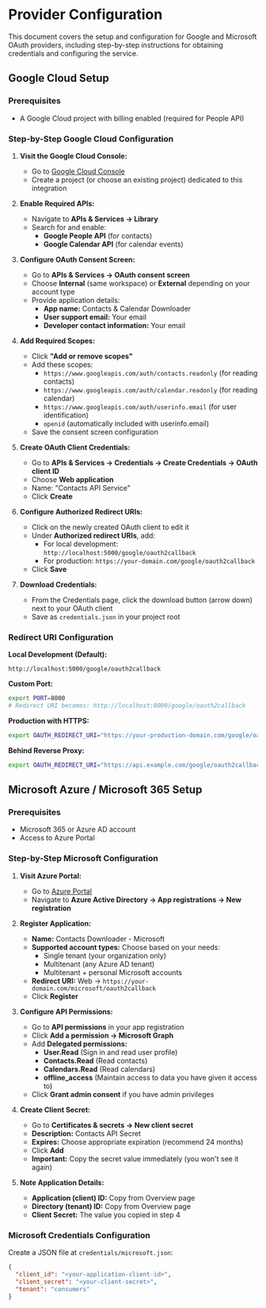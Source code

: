 # Provider Configuration

This document covers the setup and configuration for Google and Microsoft OAuth providers, including step-by-step instructions for obtaining credentials and configuring the service.

## Google Cloud Setup

### Prerequisites

- A Google Cloud project with billing enabled (required for People API)

### Step-by-Step Google Cloud Configuration

1. **Visit the Google Cloud Console:**
   - Go to [Google Cloud Console](https://console.cloud.google.com/)
   - Create a project (or choose an existing project) dedicated to this integration

2. **Enable Required APIs:**
   - Navigate to **APIs & Services → Library**
   - Search for and enable:
     - **Google People API** (for contacts)
     - **Google Calendar API** (for calendar events)

3. **Configure OAuth Consent Screen:**
   - Go to **APIs & Services → OAuth consent screen**
   - Choose **Internal** (same workspace) or **External** depending on your account type
   - Provide application details:
     - **App name:** Contacts & Calendar Downloader
     - **User support email:** Your email
     - **Developer contact information:** Your email

4. **Add Required Scopes:**
   - Click **"Add or remove scopes"**
   - Add these scopes:
     - `https://www.googleapis.com/auth/contacts.readonly` (for reading contacts)
     - `https://www.googleapis.com/auth/calendar.readonly` (for reading calendar)
     - `https://www.googleapis.com/auth/userinfo.email` (for user identification)
     - `openid` (automatically included with userinfo.email)
   - Save the consent screen configuration

5. **Create OAuth Client Credentials:**
   - Go to **APIs & Services → Credentials → Create Credentials → OAuth client ID**
   - Choose **Web application**
   - Name: "Contacts API Service"
   - Click **Create**

6. **Configure Authorized Redirect URIs:**
   - Click on the newly created OAuth client to edit it
   - Under **Authorized redirect URIs**, add:
     - For local development: `http://localhost:5000/google/oauth2callback`
     - For production: `https://your-domain.com/google/oauth2callback`
   - Click **Save**

7. **Download Credentials:**
   - From the Credentials page, click the download button (arrow down) next to your OAuth client
   - Save as `credentials.json` in your project root

### Redirect URI Configuration

**Local Development (Default):**
```
http://localhost:5000/google/oauth2callback
```

**Custom Port:**
```bash
export PORT=8000
# Redirect URI becomes: http://localhost:8000/google/oauth2callback
```

**Production with HTTPS:**
```bash
export OAUTH_REDIRECT_URI="https://your-production-domain.com/google/oauth2callback"
```

**Behind Reverse Proxy:**
```bash
export OAUTH_REDIRECT_URI="https://api.example.com/google/oauth2callback"
```

## Microsoft Azure / Microsoft 365 Setup

### Prerequisites

- Microsoft 365 or Azure AD account
- Access to Azure Portal

### Step-by-Step Microsoft Configuration

1. **Visit Azure Portal:**
   - Go to [Azure Portal](https://portal.azure.com/)
   - Navigate to **Azure Active Directory → App registrations → New registration**

2. **Register Application:**
   - **Name:** Contacts Downloader - Microsoft
   - **Supported account types:** Choose based on your needs:
     - Single tenant (your organization only)
     - Multitenant (any Azure AD tenant)
     - Multitenant + personal Microsoft accounts
   - **Redirect URI:** Web → `https://your-domain.com/microsoft/oauth2callback`
   - Click **Register**

3. **Configure API Permissions:**
   - Go to **API permissions** in your app registration
   - Click **Add a permission → Microsoft Graph**
   - Add **Delegated permissions:**
     - **User.Read** (Sign in and read user profile)
     - **Contacts.Read** (Read contacts)
     - **Calendars.Read** (Read calendars)
     - **offline_access** (Maintain access to data you have given it access to)
   - Click **Grant admin consent** if you have admin privileges

4. **Create Client Secret:**
   - Go to **Certificates & secrets → New client secret**
   - **Description:** Contacts API Secret
   - **Expires:** Choose appropriate expiration (recommend 24 months)
   - Click **Add**
   - **Important:** Copy the secret value immediately (you won't see it again)

5. **Note Application Details:**
   - **Application (client) ID:** Copy from Overview page
   - **Directory (tenant) ID:** Copy from Overview page
   - **Client Secret:** The value you copied in step 4

### Microsoft Credentials Configuration

Create a JSON file at `credentials/microsoft.json`:

```json
{
  "client_id": "<your-application-client-id>",
  "client_secret": "<your-client-secret>",
  "tenant": "consumers"
}
```